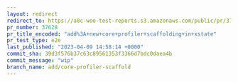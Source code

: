 ```yaml
---
layout: redirect
redirect_to: https://a8c-woo-test-reports.s3.amazonaws.com/public/pr/37628/e2e/index.html
pr_number: 37628
pr_title_encoded: "add%3A+new+core+profiler+scaffolding+in+xstate"
pr_test_type: e2e
last_published: "2023-04-09 14:58:14 +0000"
commit_sha: 39d3f576b37c63c89561353f3366d7bdc0daea4b
commit_message: "wip"
branch_name: add/core-profiler-scaffold
---
```

